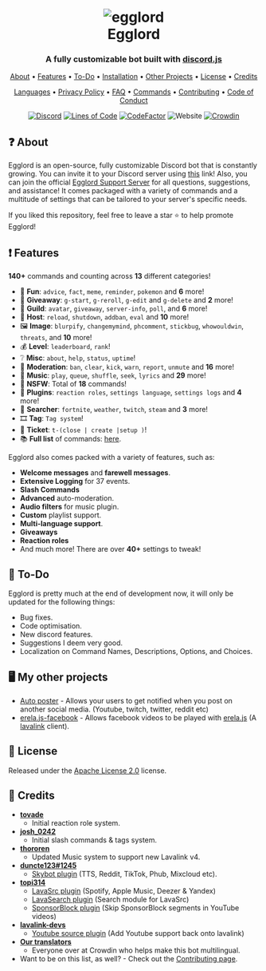 <h1 align="center">
  <br>
  <img src="https://avatars.githubusercontent.com/u/97468814?s=200&v=4" alt=egglord />
  <br>
  Egglord
  <br>
</h1>

<h3 align=center>A fully customizable bot built with <a href=https://github.com/discordjs/discord.js>discord.js</a></h3>

<p align="center">
  <a href="#question-about">About</a>
  •
  <a href="#exclamation-features">Features</a>
  •
  <a href="#memo-to-do">To-Do</a>
  •
  <a href="https://github.com/Spiderjockey02/Discord-Bot/blob/master/docs/INSTALLATION.md">Installation</a>
  •
  <a href="#desktop_computer-my-other-projects">Other Projects</a>
  •
  <a href="#book-license">License</a>
  •
  <a href="#scroll-credits">Credits</a>
</p>

<p align="center">
  <a href="https://github.com/Spiderjockey02/Discord-Bot/blob/master/docs/LANGUAGES.md">Languages</a>
  •
  <a href="https://github.com/Spiderjockey02/Discord-Bot/blob/master/docs/PRIVACY.md">Privacy Policy</a>
  •
  <a href="https://github.com/Spiderjockey02/Discord-Bot/blob/master/docs/FAQ.md">FAQ</a>
  •
  <a href="https://github.com/Spiderjockey02/Discord-Bot/blob/master/docs/COMMANDS.md">Commands</a>
  •
  <a href="https://github.com/Spiderjockey02/Discord-Bot/blob/master/docs/CONTRIBUTING.md">Contributing</a>
  •
  <a href="https://github.com/Spiderjockey02/Discord-Bot/blob/master/docs/CODE_OF_CONDUCT.md">Code of Conduct</a>
</p>

<div align=center>

[![Discord](https://img.shields.io/discord/658113349384667198.svg?label=&logo=discord&logoColor=ffffff&color=7389D8&labelColor=6A7EC2)](https://discord.gg/8g6zUQu)
[![Lines of Code](https://sonarcloud.io/api/project_badges/measure?project=Spiderjockey02_Discord-Bot&metric=ncloc)](https://sonarcloud.io/dashboard?id=Spiderjockey02_Discord-Bot)
[![CodeFactor](https://www.codefactor.io/repository/github/spiderjockey02/discord-bot/badge/master)](https://www.codefactor.io/repository/github/spiderjockey02/discord-bot/overview/master)
![Website](https://img.shields.io/website?down_color=red&down_message=offline&up_color=green&up_message=online&url=https%3A%2F%2Fegglord.dev%2F)
[![Crowdin](https://badges.crowdin.net/egglord-discord-bot/localized.svg)](https://crowdin.com/project/egglord-discord-bot)

</div>

## :question: About

Egglord is an open-source, fully customizable Discord bot that is constantly growing. You can invite it to your Discord server using [this](https://discord.com/oauth2/authorize?client_id=647203942903840779&permissions=485846102&scope=bot) link! Also, you can join the official [Egglord Support Server](https://discord.gg/8g6zUQu) for all questions, suggestions, and assistance! It comes packaged with a variety of commands and a multitude of settings that can be tailored to your server's specific needs.

If you liked this repository, feel free to leave a star :star: to help promote Egglord!

## :exclamation: Features

**140+** commands and counting across **13** different categories!

* :tada:  **Fun**: `advice`, `fact`, `meme`, `reminder`, `pokemon` and **6** more!
* :gift:  **Giveaway**: `g-start`, `g-reroll`, `g-edit` and `g-delete` and **2** more!
* :speech_balloon:  **Guild**: `avatar`, `giveaway`, `server-info`, `poll`, and **6** more!
* :crown:  **Host**: `reload`, `shutdown`, `addban`, `eval` and **10** more!
* :framed_picture:  **Image**: `blurpify`, `changemymind`, `phcomment`, `stickbug`, `whowouldwin`, `threats`, and **10** more!
* :moneybag:  **Level**: `leaderboard`, `rank`!
* :grey_question:  **Misc**: `about`, `help`, `status`, `uptime`!
* :police_car:  **Moderation**: `ban`, `clear`, `kick`, `warn`, `report`, `unmute` and **16** more!
* :musical_note:  **Music**: `play`, `queue`, `shuffle`, `seek`, `lyrics` and **29** more!
* :underage:  **NSFW**: Total of **18** commands!
* :electric_plug: **Plugins**: `reaction roles`, `settings language`, `settings logs` and **4** more!
* :mag_right:  **Searcher**: `fortnite`, `weather`, `twitch`, `steam` and **3** more!
* :film_strip: **Tag**: `Tag system`!
* :ticket:  **Ticket**: `t-(close | create |setup )`!
* :books: **Full list** of commands: [here](https://github.com/Spiderjockey02/Discord-Bot/blob/master/docs/COMMANDS.md).

Egglord also comes packed with a variety of features, such as:

* **Welcome messages** and **farewell messages**.
* **Extensive Logging** for 37 events.
* **Slash Commands**
* **Advanced** auto-moderation.
* **Audio filters** for music plugin.
* **Custom** playlist support.
* **Multi-language support**.
* **Giveaways**
* **Reaction roles**
* And much more! There are over **40+** settings to tweak!

## :memo: To-Do

Egglord is pretty much at the end of development now, it will only be updated for the following things:

* Bug fixes.
* Code optimisation.
* New discord features.
* Suggestions I deem very good.
* Localization on Command Names, Descriptions, Options, and Choices.

## :desktop_computer: My other projects

* [Auto poster](https://github.com/Spiderjockey02/auto-poster-and-notifications) - Allows your users to get notified when you post on another social media. (Youtube, twitch, twitter, reddit etc)
* [erela.js-facebook](https://github.com/Spiderjockey02/erela.js-facebook) - Allows facebook videos to be played with [erela.js](https://github.com/MenuDocs/erela.js) (A [lavalink](https://github.com/Freyacodes/Lavalink) client).

## :book: License

Released under the [Apache License 2.0](https://github.com/Spiderjockey02/Discord-Bot/blob/master/LICENSE) license.

## :scroll: Credits

* **[tovade](https://github.com/tovade)**
  * Initial reaction role system.
* **[josh_0242](https://github.com/ChaosArising)**
  * Initial slash commands & tags system.
* **[thororen](https://github.com/thororen1234)**
  * Updated Music system to support new Lavalink v4.
* **[duncte123#1245](https://github.com/duncte123)**
  * [Skybot plugin](https://github.com/DuncteBot/skybot-lavalink-plugin) (TTS, Reddit, TikTok, Phub, Mixcloud etc).
* **[topi314](https://github.com/topi314)**
  * [LavaSrc plugin](https://github.com/topi314/LavaSrc) (Spotify, Apple Music, Deezer & Yandex)
  * [LavaSearch plugin](https://github.com/topi314/LavaSearch) (Search module for LavaSrc)
  * [SponsorBlock plugin](https://github.com/topi314/SponsorBlock-Plugin) (Skip SponsorBlock segments in YouTube videos)
* **[lavalink-devs](https://github.com/lavalink-devs)**
  * [Youtube source plugin](https://github.com/lavalink-devs/youtube-source) (Add Youtube support back onto lavalink)
* **[Our translators](https://crowdin.com/project/egglord-discord-bot)**
  * Everyone over at Crowdin who helps make this bot multilingual.
* Want to be on this list, as well? - Check out the [Contributing page](https://github.com/Spiderjockey02/Discord-Bot/blob/master/docs/CONTRIBUTING.md).
